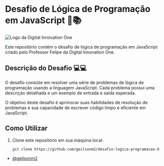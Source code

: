 # Desafio de Lógica de Programação em JavaScript 🎲📚

![Logo da Digital Innovation One](https://hermes.digitalinnovation.one/assets/diome/logo-full.svg)

Este repositório contém o desafio de lógica de programação em JavaScript criado pelo Professor Felipe da Digital Innovation One.

## Descrição do Desafio 💻💻

O desafio consiste em resolver uma série de problemas de lógica de programação usando a linguagem JavaScript. Cada problema possui uma descrição detalhada e um exemplo de entrada e saída esperada.

O objetivo deste desafio é aprimorar suas habilidades de resolução de problemas e sua capacidade de escrever código limpo e eficiente em JavaScript.

## Como Utilizar

1. Clone este repositório em sua máquina local:

   ```bash
   git clone https://github.com/geilsonm2/desafio-logica-programacao-dio/blob/main/README.md

- [@geilsonm2](https://github.com/geilsonm2)